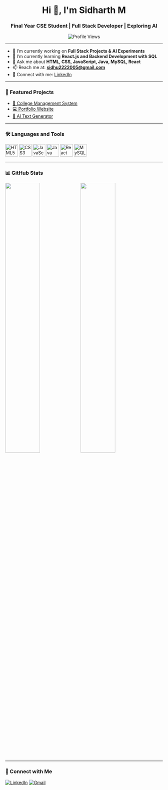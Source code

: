 <!-- Optional Banner (Upload to GitHub and use your own link or ask me to design one) -->
<!-- <img src="https://your-banner-image-link.com/banner.png" alt="banner" /> -->

<h1 align="center">Hi 👋, I'm Sidharth M</h1>
<h3 align="center">Final Year CSE Student | Full Stack Developer | Exploring AI</h3>

<p align="center">
  <img src="https://komarev.com/ghpvc/?username=sidharthmanimaran&label=Profile%20views&color=0e75b6&style=flat" alt="Profile Views" />
</p>

---

- 🔭 I’m currently working on **Full Stack Projects & AI Experiments**
- 🌱 I’m currently learning **React.js and Backend Development with SQL**
- 💬 Ask me about **HTML, CSS, JavaScript, Java, MySQL, React**
- 📫 Reach me at: **sidhu2222005@gmail.com**
- 📄 Connect with me: [LinkedIn](https://www.linkedin.com/in/sidharth-m-9b3397255/)

---

### 🚀 Featured Projects

- [🔗 College Management System](https://github.com/sidharthmanimaran/college-system)
- [💻 Portfolio Website](https://github.com/sidharthmanimaran/portfolio)
- [🧠 AI Text Generator](https://github.com/sidharthmanimaran/ai-writer)

---

### 🛠️ Languages and Tools

<p align="left">
  <img src="https://cdn.jsdelivr.net/gh/devicons/devicon/icons/html5/html5-original.svg" width="40" alt="HTML5"/>
  <img src="https://cdn.jsdelivr.net/gh/devicons/devicon/icons/css3/css3-original.svg" width="40" alt="CSS3"/>
  <img src="https://cdn.jsdelivr.net/gh/devicons/devicon/icons/javascript/javascript-original.svg" width="40" alt="JavaScript"/>
  <img src="https://cdn.jsdelivr.net/gh/devicons/devicon/icons/java/java-original.svg" width="40" alt="Java"/>
  <img src="https://cdn.jsdelivr.net/gh/devicons/devicon/icons/react/react-original.svg" width="40" alt="React"/>
  <img src="https://cdn.jsdelivr.net/gh/devicons/devicon/icons/mysql/mysql-original.svg" width="40" alt="MySQL"/>
</p>

---

### 📊 GitHub Stats

<p align="left">
  <img src="https://github-readme-stats.vercel.app/api?username=sidharthmanimaran&show_icons=true&theme=radical" width="47%" />
  <img src="https://github-readme-stats.vercel.app/api/top-langs/?username=sidharthmanimaran&layout=compact&theme=radical" width="47%" />
</p>

---

### 🔗 Connect with Me

[![LinkedIn](https://img.shields.io/badge/LinkedIn-blue?style=for-the-badge&logo=linkedin&logoColor=white)](https://www.linkedin.com/in/sidharth-m-9b3397255/)
[![Gmail](https://img.shields.io/badge/Gmail-red?style=for-the-badge&logo=gmail&logoColor=white)](mailto:sidhu2222005@gmail.com)
